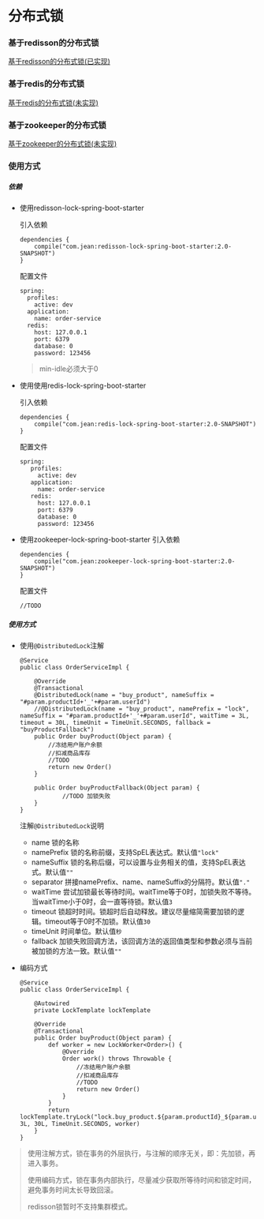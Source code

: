 # 分布式锁

### 基于redisson的分布式锁
[基于redisson的分布式锁(已实现)](./redisson-lock-spring-boot-starter/README.md)


### 基于redis的分布式锁
[基于redis的分布式锁(未实现)](./redis-lock-spring-boot-starter/README.md)


### 基于zookeeper的分布式锁
[基于zookeeper的分布式锁(未实现)](./zookeeper-lock-spring-boot-starter/README.md)

### 使用方式

##### 依赖

- 使用redisson-lock-spring-boot-starter

    引入依赖
    
    ```
    dependencies {
        compile("com.jean:redisson-lock-spring-boot-starter:2.0-SNAPSHOT")
    }
    ```
    配置文件
    ```
    spring:
      profiles:
        active: dev
      application:
        name: order-service
      redis:
        host: 127.0.0.1
        port: 6379
        database: 0
        password: 123456
    ```
   > min-idle必须大于0

- 使用使用redis-lock-spring-boot-starter

    引入依赖
    
    ```
    dependencies {
        compile("com.jean:redis-lock-spring-boot-starter:2.0-SNAPSHOT")
    }
    ```
    配置文件
    ```
    spring:
       profiles:
         active: dev
       application:
         name: order-service
       redis:
         host: 127.0.0.1
         port: 6379
         database: 0
         password: 123456
    ```    
- 使用zookeeper-lock-spring-boot-starter
    引入依赖
    ```
    dependencies {
        compile("com.jean:zookeeper-lock-spring-boot-starter:2.0-SNAPSHOT")
    }
    ```
    配置文件
    ```
    //TODO
    ```
##### 使用方式

- 使用`@DistributedLock`注解
    ```
    @Service
    public class OrderServiceImpl {
    
        @Override
        @Transactional
        @DistributedLock(name = "buy_product", nameSuffix = "#param.productId+'_'+#param.userId")
        //@DistributedLock(name = "buy_product", namePrefix = "lock", nameSuffix = "#param.productId+'_'+#param.userId", waitTime = 3L, timeout = 30L, timeUnit = TimeUnit.SECONDS, fallback = "buyProductFallback")
        public Order buyProduct(Object param) {
            //冻结用户账户余额
            //扣减商品库存
            //TODO
            return new Order()
        }
        
        public Order buyProductFallback(Object param) {
                //TODO 加锁失败
        }
    }
    ```
    注解`@DistributedLock`说明
    
    - name 锁的名称
    - namePrefix 锁的名称前缀，支持SpEL表达式。默认值`"lock"`
    - nameSuffix 锁的名称后缀，可以设置与业务相关的值，支持SpEL表达式。默认值`""`
    - separator 拼接namePrefix、name、nameSuffix的分隔符。默认值`"."`
    - waitTime 尝试加锁最长等待时间。waitTime等于0时，加锁失败不等待。当waitTime小于0时，会一直等待锁。默认值`3`
    - timeout 锁超时时间。锁超时后自动释放。建议尽量缩简需要加锁的逻辑。timeout等于0时不加锁。默认值`30`
    - timeUnit 时间单位。默认值`秒`
    - fallback 加锁失败回调方法，该回调方法的返回值类型和参数必须与当前被加锁的方法一致。默认值`""`

- 编码方式
    ```
    @Service
    public class OrderServiceImpl {
        
        @Autowired
        private LockTemplate lockTemplate
    
        @Override
        @Transactional
        public Order buyProduct(Object param) {
            def worker = new LockWorker<Order>() {
                @Override
                Order work() throws Throwable {
                    //冻结用户账户余额
                    //扣减商品库存
                    //TODO
                    return new Order()
                }
            }
            return lockTemplate.tryLock("lock.buy_product.${param.productId}_${param.userId}", 3L, 30L, TimeUnit.SECONDS, worker)
        }
    }
    ```


> 使用注解方式，锁在事务的外层执行，与注解的顺序无关，即：先加锁，再进入事务。
>
> 使用编码方式，锁在事务内部执行，尽量减少获取所等待时间和锁定时间，避免事务时间太长导致回滚。
>
> redisson锁暂时不支持集群模式。
